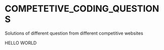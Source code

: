 # COMPETETIVE_CODING_QUESTIONS
Solutions of different question from different competitive websites

HELLO WORLD
